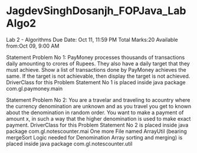 # JagdevSinghDosanjh_FOPJava_LabAlgo2
Lab 2 - Algorithms
Due Date: Oct 11, 11:59 PM
Total Marks:20
Available from:Oct 09, 9:00 AM


Statement Problem No 1:
PayMoney processes thousands of transactions daily amounting to crores of Rupees. They also have a daily target that they must achieve. Show a list of transactions done by PayMoney achieves the same. If the target is not achievable, then display the target is not achieved.
DriverClass for this Problem Statement No 1 is placed inside java package com.gl.paymoney.main


Statement Problem No 2: You are a travelar and traveling to acountry where the currency denomination are unknown and as you travel you get to known about the denomination in random order. You want to make a payment of amount x, in such a way that the higher denomination is used to make exact payment.
DriverClass for this Problem Statement No 2 is placed inside java package com.gl.notescounter.mai
One more File named ArrayUtil (bearing mergeSort Logic needed for Denomination Array sorting and merging) is placed inside java package com.gl.notescounter.util


